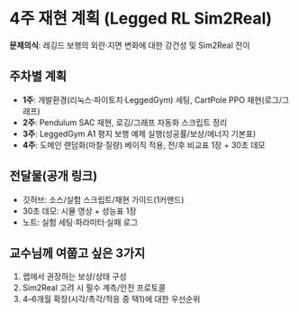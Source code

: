 # 4주 재현 계획 (Legged RL Sim2Real)

**문제의식**: 레깅드 보행의 외란·지면 변화에 대한 강건성 및 Sim2Real 전이

## 주차별 계획
- **1주**: 개발환경(리눅스·파이토치·LeggedGym) 세팅, CartPole PPO 재현(로그/그래프)
- **2주**: Pendulum SAC 재현, 로깅/그래프 자동화 스크립트 정리
- **3주**: LeggedGym A1 평지 보행 예제 실행(성공률/보상/에너지 기본표)
- **4주**: 도메인 랜덤화(마찰·질량) 베이직 적용, 전/후 비교표 1장 + 30초 데모

## 전달물(공개 링크)
- 깃허브: 소스/실험 스크립트/재현 가이드(1커맨드)
- 30초 데모: 시뮬 영상 + 성능표 1장
- 노트: 실험 세팅·파라미터·실패 로그

## 교수님께 여쭙고 싶은 3가지
1) 랩에서 권장하는 보상/상태 구성
2) Sim2Real 고려 시 필수 계측/안전 프로토콜
3) 4–6개월 확장(시각/촉각/적응 중 택1)에 대한 우선순위